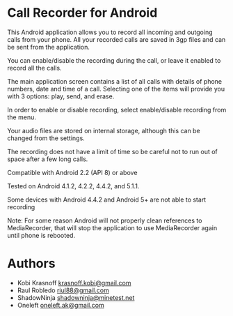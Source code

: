 # Call Recorder for Android

This Android application allows you to record all incoming and outgoing calls from your phone. All your recorded calls are saved in 3gp files and can be sent from the application.

You can enable/disable the recording during the call, or leave it enabled to record all the calls.

The main application screen contains a list of all calls with details of phone numbers, date and time of a call.
Selecting one of the items will provide you with 3 options: play, send, and erase.

In order to enable or disable recording, select enable/disable recording from the menu.

Your audio files are stored on internal storage, although this can be changed from the settings.

The recording does not have a limit of time so be careful not to run out of space after a few long calls.

Compatible with Android 2.2 (API 8) or above

Tested on Android 4.1.2, 4.2.2, 4.4.2, and 5.1.1.

Some devices with Android 4.4.2 and Android 5+ are not able to start recording

Note: For some reason Android will not properly clean references to MediaRecorder, that will stop the application to use MediaRecorder again until phone is rebooted.


# Authors

 * Kobi Krasnoff <krasnoff.kobi@gmail.com>
 * Raul Robledo <riul88@gmail.com>
 * ShadowNinja <shadowninja@minetest.net>
 * Oneleft <oneleft.ak@gmail.com>

